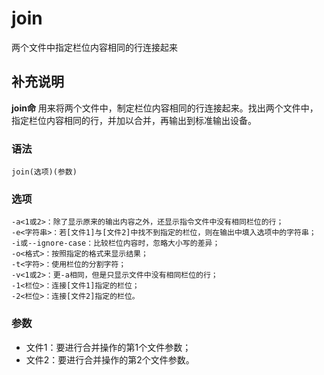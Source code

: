 join
===

两个文件中指定栏位内容相同的行连接起来

## 补充说明

**join命** 用来将两个文件中，制定栏位内容相同的行连接起来。找出两个文件中，指定栏位内容相同的行，并加以合并，再输出到标准输出设备。

### 语法  

```
join(选项)(参数)
```

### 选项  

```
-a<1或2>：除了显示原来的输出内容之外，还显示指令文件中没有相同栏位的行；
-e<字符串>：若[文件1]与[文件2]中找不到指定的栏位，则在输出中填入选项中的字符串；
-i或--ignore-case：比较栏位内容时，忽略大小写的差异；
-o<格式>：按照指定的格式来显示结果；
-t<字符>：使用栏位的分割字符；
-v<1或2>：更-a相同，但是只显示文件中没有相同栏位的行；
-1<栏位>：连接[文件1]指定的栏位；
-2<栏位>：连接[文件2]指定的栏位。
```

### 参数  

*   文件1：要进行合并操作的第1个文件参数；
*   文件2：要进行合并操作的第2个文件参数。